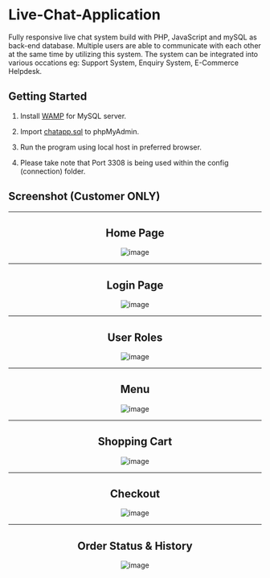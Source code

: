 # Live-Chat-Application
Fully responsive live chat system build with PHP, JavaScript and mySQL as back-end database. Multiple users are able to communicate with each other at the same time by utilizing this system. The system can be integrated into various occations eg: Support System, Enquiry System, E-Commerce Helpdesk.
<br>


## Getting Started
1. Install  [WAMP](https://www.wampserver.com/en/download-wampserver-64bits/) for MySQL server.

2. Import  [chatapp.sql](/Live-Chat-Application/sql/chatapp.sql) to phpMyAdmin. 

3. Run the program using local host in preferred browser.

4. Please take note that Port 3308 is being used within the config (connection) folder.


## Screenshot (Customer ONLY)

-----

<div align="center">
  <h2>Home Page</h2>
<img src="images/homepage.png" alt="image">
</div>

-----

<div align="center">
  <h2>Login Page</h2>
<img src="images/login.PNG" alt="image">
</div>

-----

<div align="center">
  <h2>User Roles</h2>
<img src="images/user.PNG" alt="image">
</div>

-----

<div align="center">
  <h2>Menu</h2>
<img src="images/menu.PNG" alt="image">
</div>

-----

<div align="center">
  <h2>Shopping Cart</h2>
<img src="images/cart.PNG" alt="image">
</div>

-----

<div align="center">
  <h2>Checkout</h2>
<img src="images/scheckout.PNG" alt="image">
</div>

-----

<div align="center">
  <h2>Order Status & History</h2>
<img src="images/sorderhistory.PNG" alt="image">
</div>
